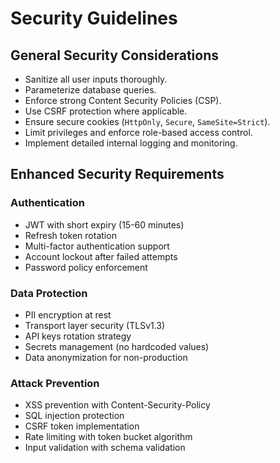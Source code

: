 # Security Guidelines

## General Security Considerations

- Sanitize all user inputs thoroughly.
- Parameterize database queries.
- Enforce strong Content Security Policies (CSP).
- Use CSRF protection where applicable.
- Ensure secure cookies (`HttpOnly`, `Secure`, `SameSite=Strict`).
- Limit privileges and enforce role-based access control.
- Implement detailed internal logging and monitoring.

## Enhanced Security Requirements

### Authentication

- JWT with short expiry (15-60 minutes)
- Refresh token rotation
- Multi-factor authentication support
- Account lockout after failed attempts
- Password policy enforcement

### Data Protection

- PII encryption at rest
- Transport layer security (TLSv1.3)
- API keys rotation strategy
- Secrets management (no hardcoded values)
- Data anonymization for non-production

### Attack Prevention

- XSS prevention with Content-Security-Policy
- SQL injection protection
- CSRF token implementation
- Rate limiting with token bucket algorithm
- Input validation with schema validation
